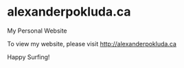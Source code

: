 alexanderpokluda.ca
===================

My Personal Website

To view my website, please visit http://alexanderpokluda.ca

Happy Surfing!
